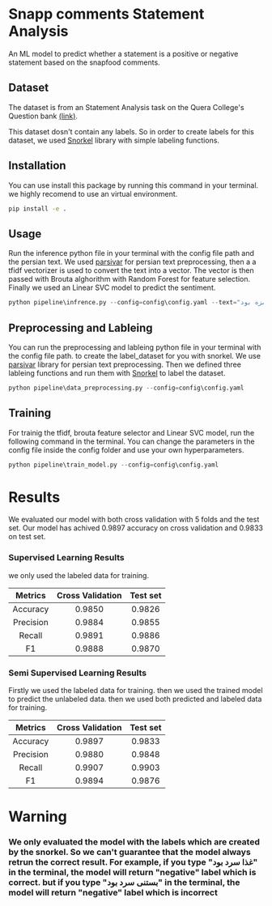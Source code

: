 # Snapp comments Statement Analysis

An ML model to predict whether a statement is a positive or negative statement based on the snapfood comments.

## Dataset 

The dataset is from an Statement Analysis task on the Quera College's Question bank [(link)](https://quera.org/problemset/125360).

This dataset dosn't contain any labels. So in order to create labels for this dataset, we used [Snorkel](https://snorkel.ai/data-labeling/) library with simple labeling functions.

## Installation
You can use install this package by running this command in your terminal. we highly recomend to use an virtual environment.

```cmd
pip install -e .
```

## Usage 
Run the inference python file in your terminal with the config file path and the persian text. We used [parsivar](https://github.com/ICTRC/Parsivar) for persian text preprocessing, then a a tfidf vectorizer is used to convert the text into a vector. The vector is then passed with Brouta alghorithm with Random Forest for feature selection. Finally we used an Linear SVC model to predict the sentiment.

```python
python pipeline\infrence.py --config=config\config.yaml --text="غدا خوشمزه بود"
```

## Preprocessing and Lableing
You can run the preprocessing and lableing python file in your terminal with the config file path. to create the label_dataset for you with snorkel. We use [parsivar](https://github.com/ICTRC/Parsivar) library for persian text preprocessing. Then we defined three lableing functions and run them with [Snorkel](https://snorkel.ai/data-labeling/) to label the dataset.

```python
python pipeline\data_preprocessing.py --config=config\config.yaml
```

## Training
For trainig the tfidf, brouta feature selector and Linear SVC model, run the following command in the terminal. You can change the parameters in the config file inside the config folder and use your own hyperparameters.

```python
python pipeline\train_model.py --config=config\config.yaml
```


# Results
We evaluated our model with both cross validation with 5 folds and the test set. Our model has achived 0.9897 accuracy on cross validation and 0.9833 on test set.

### Supervised Learning Results
we only used the labeled data for training.

|  Metrics  |  Cross Validation | Test set |
|:------:|:--------:|:--------:|
| Accuracy | 0.9850 | 0.9826 |
| Precision | 0.9884 | 0.9855 |
| Recall | 0.9891 | 0.9886 |
| F1 | 0.9888 | 0.9870 |


### Semi Supervised Learning Results
Firstly we used the labeled data for training. then we used the trained model to predict the unlabeled data. then we used both predicted and labeled data for training.

|  Metrics  |  Cross Validation | Test set |
|:------:|:--------:|:--------:|
| Accuracy | 0.9897 | 0.9833 |
| Precision | 0.9880 | 0.9848 |
| Recall | 0.9907 | 0.9903 |
| F1 | 0.9894 | 0.9876 |



# Warning
### We only evaluated the model with the labels which are created by the snorkel. So we can't guarantee that the model always retrun the correct result. For example, if you type "غذا سرد بود" in the terminal, the model will return "negative" label which is correct. but if you type "بستنی سرد بود" in the terminal, the model will return "negative" label which is incorrect